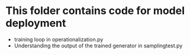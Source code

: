 # This folder contains code for model deployment

* training loop in operationalization.py
* Understanding the output of the trained generator in samplingtest.py
